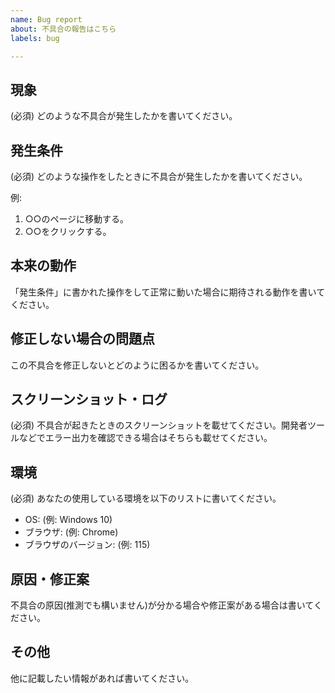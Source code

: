```yaml
---
name: Bug report
about: 不具合の報告はこちら
labels: bug

---
```


## 現象
(必須) どのような不具合が発生したかを書いてください。

## 発生条件
(必須) どのような操作をしたときに不具合が発生したかを書いてください。

例:
1. ○○のページに移動する。
2. ○○をクリックする。

## 本来の動作
「発生条件」に書かれた操作をして正常に動いた場合に期待される動作を書いてください。

## 修正しない場合の問題点
この不具合を修正しないとどのように困るかを書いてください。

## スクリーンショット・ログ
(必須) 不具合が起きたときのスクリーンショットを載せてください。開発者ツールなどでエラー出力を確認できる場合はそちらも載せてください。

## 環境
(必須) あなたの使用している環境を以下のリストに書いてください。
- OS: (例: Windows 10)
- ブラウザ:  (例: Chrome)
- ブラウザのバージョン:  (例: 115)

## 原因・修正案
不具合の原因(推測でも構いません)が分かる場合や修正案がある場合は書いてください。

## その他
他に記載したい情報があれば書いてください。
